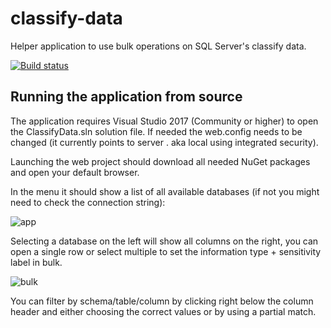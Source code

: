 # classify-data
Helper application to use bulk operations on SQL Server's classify data.

[![Build status](https://ci.appveyor.com/api/projects/status/i75otcm0sefnd87h?svg=true)](https://ci.appveyor.com/project/SteveHansen/classify-data)

## Running the application from source

The application requires Visual Studio 2017 (Community or higher) to open the ClassifyData.sln solution file. If needed the web.config needs to be changed (it currently points to server . aka local using integrated security).

Launching the web project should download all needed NuGet packages and open your default browser.

In the menu it should show a list of all available databases (if not you might need to check the connection string):

![app](app.png)

Selecting a database on the left will show all columns on the right, you can open a single row or select multiple to set the information type + sensitivity label in bulk.

![bulk](bulk.png)

You can filter by schema/table/column by clicking right below the column header and either choosing the correct values or by using a partial match.
